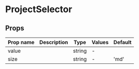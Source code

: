 # ProjectSelector

## Props

| Prop name | Description | Type   | Values | Default |
| --------- | ----------- | ------ | ------ | ------- |
| value     |             | string | -      |         |
| size      |             | string | -      | 'md'    |
